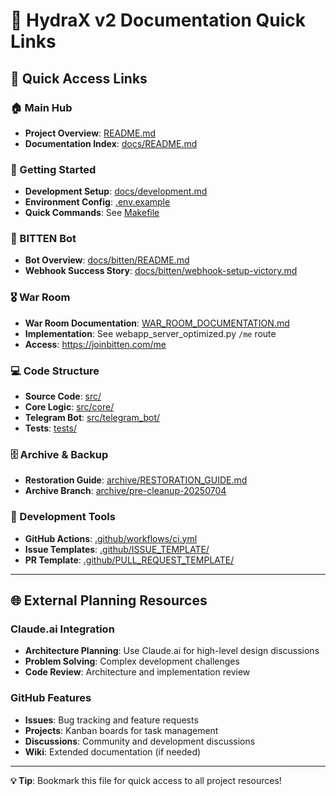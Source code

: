# 🔗 HydraX v2 Documentation Quick Links

## 📱 **Quick Access Links**

### **🏠 Main Hub**
- **Project Overview**: [README.md](README.md)
- **Documentation Index**: [docs/README.md](docs/README.md)

### **🚀 Getting Started**
- **Development Setup**: [docs/development.md](docs/development.md)
- **Environment Config**: [.env.example](.env.example)
- **Quick Commands**: See [Makefile](Makefile)

### **🤖 BITTEN Bot**
- **Bot Overview**: [docs/bitten/README.md](docs/bitten/README.md)
- **Webhook Success Story**: [docs/bitten/webhook-setup-victory.md](docs/bitten/webhook-setup-victory.md)

### **🎖️ War Room**
- **War Room Documentation**: [WAR_ROOM_DOCUMENTATION.md](WAR_ROOM_DOCUMENTATION.md)
- **Implementation**: See webapp_server_optimized.py `/me` route
- **Access**: https://joinbitten.com/me

### **💻 Code Structure**
- **Source Code**: [src/](src/)
- **Core Logic**: [src/core/](src/core/)
- **Telegram Bot**: [src/telegram_bot/](src/telegram_bot/)
- **Tests**: [tests/](tests/)

### **🗄️ Archive & Backup**
- **Restoration Guide**: [archive/RESTORATION_GUIDE.md](archive/RESTORATION_GUIDE.md)
- **Archive Branch**: [archive/pre-cleanup-20250704](https://github.com/HydraXdev/HydraX-v2/tree/archive/pre-cleanup-20250704)

### **🔧 Development Tools**
- **GitHub Actions**: [.github/workflows/ci.yml](.github/workflows/ci.yml)
- **Issue Templates**: [.github/ISSUE_TEMPLATE/](.github/ISSUE_TEMPLATE/)
- **PR Template**: [.github/PULL_REQUEST_TEMPLATE/](.github/PULL_REQUEST_TEMPLATE/)

---

## 🌐 **External Planning Resources**

### **Claude.ai Integration**
- **Architecture Planning**: Use Claude.ai for high-level design discussions
- **Problem Solving**: Complex development challenges
- **Code Review**: Architecture and implementation review

### **GitHub Features**
- **Issues**: Bug tracking and feature requests
- **Projects**: Kanban boards for task management
- **Discussions**: Community and development discussions
- **Wiki**: Extended documentation (if needed)

---

**💡 Tip**: Bookmark this file for quick access to all project resources!